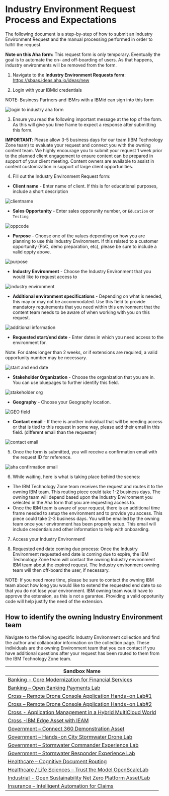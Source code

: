 # Industry Environment Request Process and Expectations

The following document is a step-by-step of how to submit an Industry Environment Request and the manual processing performed in order to fulfill the request.

**Note on this Aha form:** This request form is only temporary.  Eventually the goal is to automate the on- and off-boarding of users.  As that happens, industry environments will be removed from the form.

1. Navigate to the **Industry Environment Requests form**: https://sbaas.ideas.aha.io/ideas/new

2. Login with your IBMid credentials

NOTE: Business Partners and IBMrs with a IBMid can sign into this form

![login to industry aha form](Images/login%20to%20aha.png)

3. Ensure you read the following important message at the top of the form. As this will give you time frame to expect a response after submitting this form.

**IMPORTANT**: Please allow 3-5 business days for our team (IBM Technology Zone team) to evaluate your request and connect you with the owning content team. We highly encourage you to submit your request 1 week prior to the planned client engagement to ensure content can be prepared in support of your client meeting. Content owners are available to assist in content customization in support of large client opportunities.

4. Fill out the Industry Environment Request form: 

* **Client name** - Enter name of client.  If this is for educational purposes, include a short description

![clientname](Images/clientname-sbaas.png)

* **Sales Opportunity** - Enter sales opporunity number, or `Education` or `Testing`

![oppcode](Images/oppcode-sbaas.png)

* **Purpose** - Choose one of the values depending on how you are planning to use this Industry Environment.  If this related to a customer opportunity (PoC, demo preparation, etc), please be sure to include a valid oppty above.

![purpose](Images/purpose-sbaas.png)

* **Industry Environment** - Choose the Industry Environment that you would like to request access to

![industry environment](Images/IndustryEnvironment-sbaas.png)

* **Additional environment specifications** - Depending on what is needed, this may or may not be accommodated. Use this field to provide mandatory requirements that you need within this environment that the content team needs to be aware of when working with you on this request. 

![additional information](Images/additionalenvironmentspecs-sbaas.png)

* **Requested start/end date** - Enter dates in which you need access to the environment for. 

Note: For dates longer than 2 weeks, or if extensions are required, a valid opportunity number may be necessary. 

![start and end date](Images/start-end-date-sbaas.png)

* **Stakeholder Organization** - Choose the organization that you are in. You can use bluepages to further identify this field.

![stakeholder org](Images/stakeholderorg-sbaas.png)

* **Geography** - Choose your Geography location. 

![GEO field](Images/geo-sbaas.png)

* **Contact email** - If there is another individual that will be needing access or that is tied to this request in some way, please add their email in this field. (different email than the requester)

![contact email](Images/contactemail-sbaas.png)

5. Once the form is submitted, you will receive a confirmation email with the request ID for reference. 

![aha confirmation email](Images/Aha-confirmation-email-sbaas.png)

6. While waiting, here is what is taking place behind the scenes:

- The IBM Technology Zone team receives the request and routes it to the owning IBM team. This routing piece could take 1-2 business days. The owning team will depend based upon the Industry Environment you selected in the Aha form that you are requesting access to. 
- Once the IBM team is aware of your request, there is an additional time frame needed to setup the environment and to provide you access. This piece could take 2-3 business days. You will be emailed by the owning team once your environment has been properly setup. This email will include credentials and other information to help with onboarding. 

7. Access your Industry Environment! 

8. Requested end date coming due process: Once the Industry Environment requested end date is coming due to expire, the IBM Technology Zone team will contact the owning Industry environment IBM team about the expired request. The Industry environment owning team will then off-board the user, if necessary. 

NOTE: If you need more time, please be sure to contact the owning IBM team about how long you would like to extend the requested end date to so that you do not lose your environment. IBM owning team would have to approve the extension, as this is not a garantee. Providing a valid oppotunity code will help justify the need of the extension. 

## How to identify the owning Industry Environment team

Navigate to the following specific Industry Environment collection and find the author and collaborator information on the collection page. These individuals are the owning Environment team that you can contact if you have additional questions after your request has been routed to them from the IBM Technology Zone team. 

| Sandbox Name | 
|--------------|
| [Banking - Core Modernization for Financial Services](https://techzone.ibm.com/collection/core-modernization-fs#tab-2)  |        
| [Banking – Open Banking Payments Lab](https://techzone.ibm.com/collection/open-banking-hands-on-lab)                      | 
| [Cross – Remote Drone Console Application Hands-on Lab#1](https://techzone.ibm.com/collection/dronelab1)    |  
| [Cross – Remote Drone Console Application Hands-on Lab#2](https://techzone.ibm.com/collection/dronelab2)   | 
| [Cross - Application Management in a Hybrid MultiCloud World](https://techzone.ibm.com/collection/sandbox-as-a-service-sbaas-activation-kit) |
| [Cross -IBM Edge Asset with IEAM](https://techzone.ibm.com/collection/sandbox-as-a-service-sbaas-activation-kit)                            | 
| [Government – Connect 360 Demonstration Asset](https://techzone.ibm.com/collection/c360-demo-asset)           |  
| [Government – Hands-on City Stormwater Drone Lab](https://techzone.ibm.com/collection/government-hands-on-city-stormwater-drone-lab)           | 
| [Government – Stormwater Commander Experience Lab](https://techzone.ibm.com/collection/government-industry-stormwater-commander-experience-lab)            |  
| [Government – Stormwater Responder Experience Lab](https://techzone.ibm.com/collection/government-industry-stormwater-responder-experience-lab)            |   
| [Healthcare – Cognitive Document Routing](https://techzone.ibm.com/collection/EIL-HCLS-Cognitive-Routing-Lab)                      | 
| [Healthcare / Life Sciences – Trust the Model OpenScaleLab](https://techzone.ibm.com/collection/IEL-HCLS-Building-Trusted-OpenScale-Lab)   | 
| [Industrial - Open Sustainability Net Zero Platform Asset/Lab](https://techzone.ibm.com/collection/ibm-open-sustainability-net-zero-osnz-platform) | 
| [Insurance – Intelligent Automation for Claims](https://techzone.ibm.com/collection/intelligent-automation-claims)             |  
